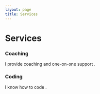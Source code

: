 ```yaml
---
layout: page
title: Services
---
```


# Services

### Coaching

I provide coaching and one-on-one support .

### Coding

I know how to code . 
